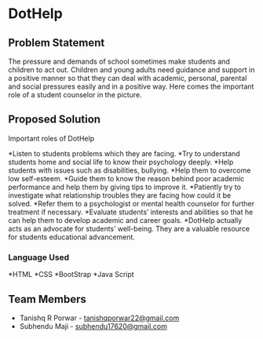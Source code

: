 # DotHelp

## Problem Statement

The pressure and demands of school sometimes make students and children to act out. Children and young adults need guidance and support in a positive manner so that they can deal with academic, personal, parental and social pressures easily and in a positive way. Here comes the important role of a student counselor in the picture.

## Proposed Solution

Important roles of DotHelp

*Listen to students problems which they are facing.
*Try to understand students home and social life to know their psychology deeply.
*Help students with issues such as disabilities, bullying.
*Help them to overcome low self-esteem.
*Guide them to know the reason behind poor academic performance and help them by giving tips to improve it.
*Patiently try to investigate what relationship troubles they are facing how could it be solved.
*Refer them to a psychologist or mental health counselor for further treatment if necessary.
*Evaluate students’ interests and abilities so that he can help them to develop academic and career goals.
*DotHelp actually acts as an advocate for students’ well-being. They are a valuable resource for students educational advancement.

### Language Used

*HTML
*CSS
*BootStrap
*Java Script

## Team Members
* Tanishq R Porwar - tanishqporwar22@gmail.com
* Subhendu Maji - subhendu17620@gmail.com
